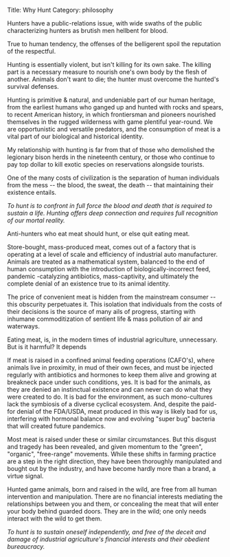 Title: Why Hunt
Category: philosophy

Hunters have a public-relations issue, with wide swaths of the public characterizing hunters as brutish men hellbent for blood. 

True to human tendency, the offenses of the belligerent spoil the reputation of the respectful.

Hunting is essentially violent, but isn't killing for its own sake. The killing part is a necessary measure to nourish one's own body by the flesh of another. Animals don't want to die; the hunter must overcome the hunted's survival defenses. 

Hunting is primitive & natural, and undeniable part of our human heritage, from the earliest humans who ganged up and hunted with rocks and spears, to recent American history, in which frontiersman and pioneers nourished themselves in the rugged wilderness with game plentiful
 year-round. We are opportunistic and versatile predators, and the consumption of meat is a vital part of our biological and historical identity. 

My relationship with hunting is far from that of those who demolished the legionary bison herds in the nineteenth century, or those who continue to pay top dollar to kill exotic species on reservations alongside tourists. 

One of the many costs of civilization is the separation of human individuals from the mess -- the blood, the sweat, the death -- that maintaining their existence entails. 

*To hunt is to confront in full force the blood and death that is required to sustain a life. Hunting offers deep connection and requires full recognition of our mortal reality.*

Anti-hunters who eat meat should hunt, or else quit eating meat. 

Store-bought, mass-produced meat, comes out of a factory that is operating at a level of scale and efficiency of industrial auto manufacturer. Animals are treated as a mathematical system, balanced to the end of human consumption with the introduction of biologically-incorrect feed, pandemic
-catalyzing antibiotics, mass-captivity, and ultimately the complete denial of an existence true to its animal identity. 

The price of convenient meat is hidden from the mainstream consumer -- this obscurity perpetuates it.  This isolation that individuals from the costs of their decisions is the source of many ails of progress, starting with inhumane commoditization of sentient life & mass pollution of air and
 waterways. 

Eating meat, is, in the modern times of industrial agriculture, unnecessary. But is it harmful? It depends

If meat is raised in a confined animal feeding operations (CAFO's), where animals live in proximity, in mud of their own feces, and must be injected regularly with antibiotics and hormones to keep them alive and growing at breakneck pace under such conditions, yes. It is bad for the animals, as they
 are denied an instinctual existence and can never can do what they were created to do. It is bad for the environment, as such mono-cultures lack the symbiosis of a diverse cyclical ecosystem. And, despite the paid-for denial of the FDA/USDA, meat produced in this way is likely
  bad for us, interfering with hormonal balance now and evolving "super bug" bacteria that will created future pandemics.
 
Most meat is raised under these or similar circumstances. But this disgust and tragedy has been revealed, and given momentum to the "green", "organic", "free-range" movements. While these shifts in farming practice are a step in the right direction, they have been thoroughly manipulated and
 bought out by the industry, and have become hardly more than a brand, a virtue signal. 
 
 Hunted game animals, born and raised in the wild, are free from all human intervention and manipulation. There are no financial interests mediating the relationships between you and them, or concealing the meat that will enter your body behind guarded doors. They are in the wild; one
  only needs interact with the wild to get them. 
 
 *To hunt is to sustain oneself independently, and free of the deceit and damage of industrial agriculture's financial interests and their obedient bureaucracy.* 
 